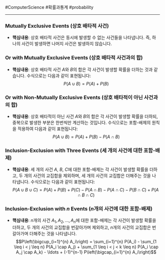 #ComputerScience #확률과통계 #probability

---
### Mutually Exclusive Events (상호 배타적 사건)

- **핵심내용**: 상호 배타적 사건은 동시에 발생할 수 없는 사건들을 나타냅니다. 즉, 하나의 사건이 발생하면 나머지 사건은 발생하지 않습니다.

### Or with Mutually Exclusive Events (상호 배타적 사건과의 합)

- **핵심내용**: 상호 배타적 사건 $A$와 $B$의 합은 각 사건이 발생할 확률을 더하는 것과 같습니다. 수식으로는 다음과 같이 표현됩니다:$$P(A \cup B) = P(A) + P(B)$$
### Or with Non-Mutually Exclusive Events (상호 배타적이 아닌 사건과의 합)

- **핵심내용**: 상호 배타적이 아닌 사건 $A$와 $B$의 합은 각 사건이 발생할 확률을 더하되, 중복으로 발생한 부분은 한번씩만 계산하는 것입니다. 수식으로는 포함-배제의 원칙을 적용하여 다음과 같이 표현됩니다:$$P(A \cup B) = P(A) + P(B) - P(A \cap B)$$
### Inclusion-Exclusion with Three Events (세 개의 사건에 대한 포함-배제)

- **핵심내용**: 세 개의 사건 $A$, $B$, $C$에 대한 포함-배제는 각 사건이 발생할 확률을 더하고, 두 개의 사건의 교집합을 제외하며, 세 개의 사건의 교집합은 더해주는 것을 나타냅니다. 수식으로는 다음과 같이 표현됩니다:$$P(A \cup B \cup C) = P(A) + P(B) + P(C) - P(A \cap B) - P(A \cap C) - P(B \cap C) + P(A \cap B \cap C) $$
### Inclusion-Exclusion with $n$ Events ($n$개의 사건에 대한 포함-배제)

- **핵심내용**: $n$개의 사건 $A_1, A_2, \ldots, A_n$에 대한 포함-배제는 각 사건이 발생할 확률을 더하고, 두 개의 사건의 교집합을 번갈아가며 제외하고, $n$개의 사건의 교집합은 번갈아가며 더해주는 것을 나타냅니다.
$$P\left(\bigcup_{i=1}^{n} A_i\right) = \sum_{i=1}^{n} P(A_i) - \sum_{1 \leq i < j \leq n} P(A_i \cap A_j) + \sum_{1 \leq i < j < k \leq n} P(A_i \cap A_j \cap A_k) - \ldots + (-1)^{n-1} P\left(\bigcap_{i=1}^{n} A_i\right)$$